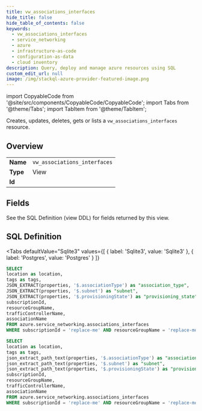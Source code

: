 ```yaml
--- 
title: vw_associations_interfaces
hide_title: false
hide_table_of_contents: false
keywords:
  - vw_associations_interfaces
  - service_networking
  - azure
  - infrastructure-as-code
  - configuration-as-data
  - cloud inventory
description: Query, deploy and manage azure resources using SQL
custom_edit_url: null
image: /img/stackql-azure-provider-featured-image.png
---
```


import CopyableCode from '@site/src/components/CopyableCode/CopyableCode';
import Tabs from '@theme/Tabs';
import TabItem from '@theme/TabItem';

Creates, updates, deletes, gets or lists a <code>vw_associations_interfaces</code> resource.

## Overview
<table><tbody>
<tr><td><b>Name</b></td><td><code>vw_associations_interfaces</code></td></tr>
<tr><td><b>Type</b></td><td>View</td></tr>
<tr><td><b>Id</b></td><td><CopyableCode code="azure.service_networking.vw_associations_interfaces" /></td></tr>
</tbody></table>

## Fields

See the SQL Definition (view DDL) for fields returned by this view.

## SQL Definition

<Tabs
defaultValue="Sqlite3"
values={[
{ label: 'Sqlite3', value: 'Sqlite3' },
{ label: 'Postgres', value: 'Postgres' }
]}
>
<TabItem value="Sqlite3">

```sql
SELECT
location as location,
tags as tags,
JSON_EXTRACT(properties, '$.associationType') as "association_type",
JSON_EXTRACT(properties, '$.subnet') as "subnet",
JSON_EXTRACT(properties, '$.provisioningState') as "provisioning_state",
subscriptionId,
resourceGroupName,
trafficControllerName,
associationName
FROM azure.service_networking.associations_interfaces
WHERE subscriptionId = 'replace-me' AND resourceGroupName = 'replace-me' AND trafficControllerName = 'replace-me';
```

</TabItem>
<TabItem value="Postgres">

```sql
SELECT
location as location,
tags as tags,
json_extract_path_text(properties, '$.associationType') as "association_type",
json_extract_path_text(properties, '$.subnet') as "subnet",
json_extract_path_text(properties, '$.provisioningState') as "provisioning_state",
subscriptionId,
resourceGroupName,
trafficControllerName,
associationName
FROM azure.service_networking.associations_interfaces
WHERE subscriptionId = 'replace-me' AND resourceGroupName = 'replace-me' AND trafficControllerName = 'replace-me';
```

</TabItem>
</Tabs>
